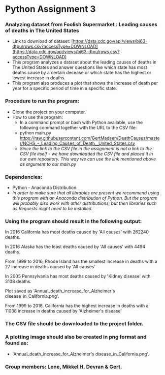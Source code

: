 # Python Assignment 3
### Analyzing dataset from Foolish Supermarket : Leading causes of deaths in The United States

* Link to download of dataset: [https://data.cdc.gov/api/views/bi63-dtpu/rows.csv?accessType=DOWNLOAD](https://data.cdc.gov/api/views/bi63-dtpu/rows.csv?accessType=DOWNLOAD)
* This program analyzes a dataset about the leading causes of deaths in The United States and answer questions like which state has most deaths cause by a certain decease or which state has the highest or lowest increase in deaths. 
* This program also produces a plot that shows the increase of death per year for a specific period of time in a specific state.

### Procedure to run the program:
* Clone the project on your computer.
* How to use the program:
  * In a command prompt or bash with Python available, use the following command together with the URL to the CSV file: 
  * python main.py https://raw.githubusercontent.com/GertMadsen/DeathCauses/master/NCHS_-_Leading_Causes_of_Death__United_States.csv
  * *Since the link to the CSV file in the assignment is not a link to the CSV file itself - we have downloaded the CSV file and placed it in our own repository. This way we can use the link mentioned above as argument to our main.py*

### Dependencies:
* Python - Anaconda Distribution 
* *In order to make sure that all librabies are present we recommend using this program with an Anaconda distribution of Python. But the program will probably also work with other distributiions, but then libraries such as Requests might need to be installed.*

### Using the program should result in the following output:

In 2016 California has most deaths caused by 'All causes' with 262240 deaths.

In 2016 Alaska has the least deaths caused by 'All causes' with 4494 deaths.

From 1999 to 2016, Rhode Island has the smallest increase in deaths with a 27 increase in deaths caused by 'All causes'

In 2005 Pennsylvania has most deaths caused by 'Kidney disease' with 3108 deaths.

Plot saved as 'Annual_death_increase_for_Alzheimer's disease_in_California.png'.

From 1999 to 2016, California has the highest increase in deaths with a 11038 increase in deaths caused by 'Alzheimer's disease'

### The CSV file should be downloaded to the project folder.
### A plotting image should also be created in png format and found as: 
* 'Annual_death_increase_for_Alzheimer's disease_in_California.png'.

### Group members: Lene, Mikkel H, Devran & Gert. 

